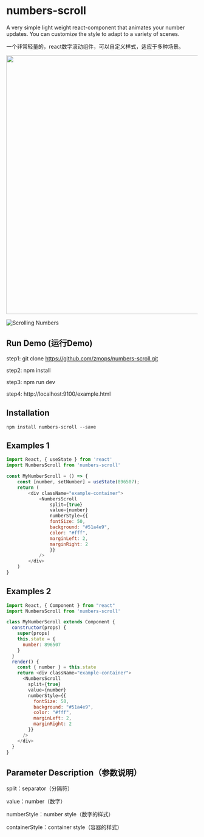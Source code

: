 # numbers-scroll

A very simple light weight react-component that animates your number updates. You can customize the style to adapt to a variety of scenes.

一个非常轻量的，react数字滚动组件，可以自定义样式，适应于多种场景。

<p align=center>
    <img width=680 src="https://www.webfunny.cn/resource/tuiguang.png"/>
</p>

![Scrolling Numbers](https://www.webfunny.cn/resource/scroll.gif)

## Run Demo (运行Demo)

step1: git clone https://github.com/zmops/numbers-scroll.git

step2: npm install

step3: npm run dev

step4: http://localhost:9100/example.html


## Installation

`npm install numbers-scroll --save`


## Examples 1

```javascript
import React, { useState } from 'react'
import NumbersScroll from 'numbers-scroll'

const MyNumberScroll = () => {
    const [number, setNumber] = useState(896507);
    return (
        <div className="example-container">
            <NumbersScroll
                split={true}
                value={number}
                numberStyle={{
                fontSize: 50,
                background: "#51a4e9",
                color: "#fff",
                marginLeft: 2,
                marginRight: 2
                }}
            />
        </div>
    )
}
```

## Examples 2

```javascript
import React, { Component } from "react"
import NumbersScroll from 'numbers-scroll'

class MyNumberScroll extends Component {
  constructor(props) {
    super(props)
    this.state = {
      number: 896507
    }
  }
  render() {
    const { number } = this.state
    return <div className="example-container">
      <NumbersScroll
        split={true}
        value={number}
        numberStyle={{
          fontSize: 50,
          background: "#51a4e9",
          color: "#fff",
          marginLeft: 2,
          marginRight: 2
        }}
      />
    </div>
  }
}
```

## Parameter Description（参数说明）

split：separator（分隔符）

value：number（数字）

numberStyle：number style（数字的样式）

containerStyle：container style（容器的样式）
